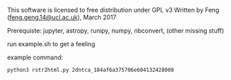 This software is licensed to free distribution under GPL v3
Written by Feng (feng.geng.14@ucl.ac.uk), March 2017

Prerequiste:
	jupyter, astropy, runipy, numpy, nbconvert, (other missing stuff)

run example.sh to get a feeling

example command:

	python3 rstr2html.py 2dntca_184af6a375706e604132428008
